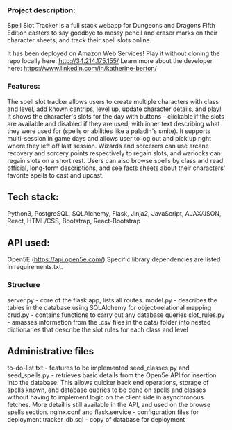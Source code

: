 ### Project description:

Spell Slot Tracker is a full stack webapp for Dungeons and Dragons Fifth Edition casters to say goodbye to messy pencil and eraser marks on their character sheets, and track their spell slots online.

It has been deployed on Amazon Web Services! Play it without cloning the repo locally here: http://34.214.175.155/
Learn more about the developer here: https://www.linkedin.com/in/katherine-berton/

### Features:
The spell slot tracker allows users to create multiple characters with class and level, add known cantrips, level up, update character details, and play! It shows the character's slots for the day with buttons - clickable if the slots are available and disabled if they are used, with inner text describing what they were used for (spells or abilities like a paladin's smite). It supports multi-session in game days and allows user to log out and pick up right where they left off last session. Wizards and sorcerers can use arcane recovery and sorcery points respectively to regain slots, and warlocks can regain slots on a short rest. Users can also browse spells by class and read official, long-form descriptions, and see facts sheets about their characters' favorite spells to cast and upcast.

## Tech stack:
Python3, PostgreSQL, SQLAlchemy, Flask, Jinja2, JavaScript, AJAX/JSON, React, HTML/CSS, Bootstrap, React-Bootstrap
## API used:
Open5E (https://api.open5e.com/)
Specific library dependencies are listed in requirements.txt.

### Structure

server.py - core of the flask app, lists all routes.
model.py - describes the tables in the database using SQLAlchemy for object-relational mapping
crud.py - contains functions to carry out any database queries
slot_rules.py - amasses information from the .csv files in the data/ folder into nested dictionaries that describe the slot rules for each class and level

## Administrative files

to-do-list.txt - features to be implemented
seed_classes.py and seed_spells.py - retrieves basic details from the Open5e API for insertion into the database. This allows quicker back end operations, storage of spells known, and database queries to be done on spells and classes without having to implement logic on the client side in asynchronous fetches. More detail is still available in the API, and used on the browse spells section.
nginx.conf and flask.service - configuration files for deployment
tracker_db.sql - copy of database for deployment